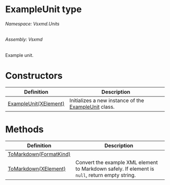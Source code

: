<a name='T-Vsxmd-Units-ExampleUnit'></a>
# ExampleUnit type

###### Namespace:  Vsxmd.Units

###### Assembly:  Vsxmd

Example unit.

# Constructors

| Definition | Description |
|-|-|
| [ExampleUnit(XElement)](/Vsxmd.Units/Constructors.md/#M-Vsxmd-Units-ExampleUnit-#ctor-System-Xml-Linq-XElement-) | Initializes a new instance of the [ExampleUnit](/Vsxmd.Units/ExampleUnit.md/#T-Vsxmd-Units-ExampleUnit) class. |

# Methods

| Definition | Description |
|-|-|
| [ToMarkdown(FormatKind)](/Vsxmd.Units/ToMarkdown.md/#M-Vsxmd-Units-ExampleUnit-ToMarkdown-Vsxmd-Units-FormatKind-) |  |
| [ToMarkdown(XElement)](/Vsxmd.Units/ToMarkdown.md/#M-Vsxmd-Units-ExampleUnit-ToMarkdown-System-Xml-Linq-XElement-) | Convert the example XML element to Markdown safely. If element is `null`, return empty string. |
